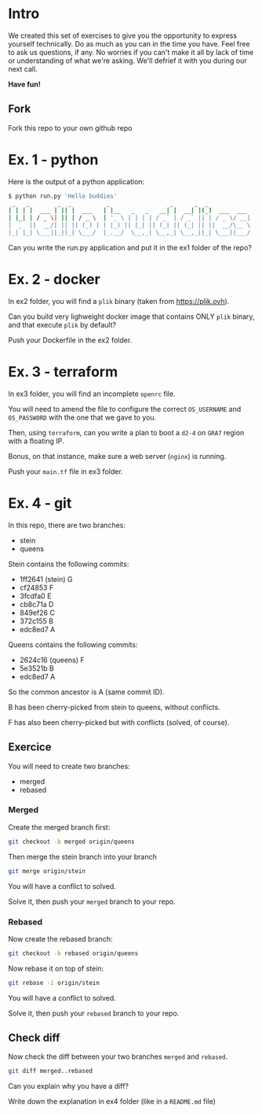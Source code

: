 # Intro

We created this set of exercises to give you the opportunity to express yourself technically. Do as much as you can in
the time you have. Feel free to ask us questions, if any. No worries if you can't make it all by lack of time or
understanding of what we're asking. We'll defrief it with you during our next call.

**Have fun!**

## Fork

Fork this repo to your own github repo

# Ex. 1 - python

Here is the output of a python application:

```bash
$ python run.py 'Hello buddies'
 _   _        _  _          _                 _      _  _
| | | |  ___ | || |  ___   | |__   _   _   __| |  __| |(_)  ___  ___
| |_| | / _ \| || | / _ \  | '_ \ | | | | / _` | / _` || | / _ \/ __|
|  _  ||  __/| || || (_) | | |_) || |_| || (_| || (_| || ||  __/\__ \
|_| |_| \___||_||_| \___/  |_.__/  \__,_| \__,_| \__,_||_| \___||___/

```

Can you write the run.py application and put it in the ex1 folder of the repo?

# Ex. 2 - docker

In ex2 folder, you will find a `plik` binary (taken from https://plik.ovh).

Can you build very lighweight docker image that contains ONLY `plik` binary, and that execute `plik` by default?

Push your Dockerfile in the ex2 folder.

# Ex. 3 - terraform

In ex3 folder, you will find an incomplete `openrc` file.

You will need to amend the file to configure the correct `OS_USERNAME` and `OS_PASSWORD` with the one that we gave to you.

Then, using `terraform`, can you write a plan to boot a `d2-4` on `GRA7` region with a floating IP.

Bonus, on that instance, make sure a web server (`nginx`) is running.

Push your `main.tf` file in ex3 folder.

# Ex. 4 - git

In this repo, there are two branches:

- stein
- queens

Stein contains the following commits:

- 1ff2641 (stein) G
- cf24853 F
- 3fcdfa0 E
- cb8c71a D
- 849ef26 C
- 372c155 B
- edc8ed7 A

Queens contains the following commits:

- 2624c16 (queens) F
- 5e3521b B
- edc8ed7 A

So the common ancestor is A (same commit ID).

B has been cherry-picked from stein to queens, without conflicts.

F has also been cherry-picked but with conflicts (solved, of course).

## Exercice

You will need to create two branches:

- merged
- rebased

### Merged

Create the merged branch first:

```bash
git checkout -b merged origin/queens
```

Then merge the stein branch into your branch

```bash
git merge origin/stein
```

You will have a conflict to solved.

Solve it, then push your `merged` branch to your repo.

### Rebased

Now create the rebased branch:

```bash
git checkout -b rebased origin/queens
```

Now rebase it on top of stein:

```bash
git rebase -i origin/stein
```

You will have a conflict to solved.

Solve it, then push your `rebased` branch to your repo.

## Check diff

Now check the diff between your two branches `merged` and `rebased`.

```bash
git diff merged..rebased
```

Can you explain why you have a diff?

Write down the explanation in ex4 folder (like in a `README.md` file)
